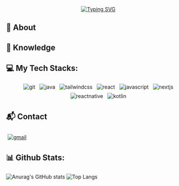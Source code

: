 <div align="center">
<a href="https://git.io/typing-svg"><img src="https://readme-typing-svg.demolab.com?font=Fira+Code&size=24&pause=1000&color=006C8D&background=FFFFFF00&center=true&vCenter=true&width=435&lines=Hi%2C+I'm+Jo%C3%A3o+Vitor;I'm+a+computer+science+student" alt="Typing SVG" /></a>
</div>

###

<h2 align="left">📌 About</h2>

###

<h2 align="left">🧠 Knowledge</h2>

###

<h2 align="left">💻 My Tech Stacks:</h2>

<div align="center">
  <img src="https://img.shields.io/badge/git-%23F05033.svg?style=for-the-badge&logo=git&logoColor=white" alt="git" style="vertical-align:top; margin:4px">
  <img src="https://img.shields.io/badge/java-%23ED8B00.svg?style=for-the-badge&logo=openjdk&logoColor=white" alt="java" style="vertical-align:top; margin:4px">
  <img src="https://img.shields.io/badge/tailwindcss-%2338B2AC.svg?style=for-the-badge&logo=tailwind-css&logoColor=white" alt="tailwindcss" style="vertical-align:top; margin:4px">
  <img src="https://img.shields.io/badge/react-%2320232a.svg?style=for-the-badge&logo=react&logoColor=%2361DAFB" alt="react" style="vertical-align:top; margin:4px">
  <img src="https://img.shields.io/badge/javascript-%23323330.svg?style=for-the-badge&logo=javascript&logoColor=%23F7DF1E" alt="javascript" style="vertical-align:top; margin:4px">
  <img src="https://img.shields.io/badge/Next-black?style=for-the-badge&logo=next.js&logoColor=white" alt="nextjs" style="vertical-align:top; margin:4px">
  <img src="https://img.shields.io/badge/react_native-%2320232a.svg?style=for-the-badge&logo=react&logoColor=%2361DAFB" alt="reactnative" style="vertical-align:top; margin:4px">
  <img src="https://img.shields.io/badge/kotlin-%237F52FF.svg?style=for-the-badge&logo=kotlin&logoColor=white" alt="kotlin" style="vertical-align:top; margin:4px">
</div>

###

<h2 align="left">📬 Contact</h2>

###

<a href="mailto:jvcangussubo@gmail.com"><img src="https://img.shields.io/badge/Gmail-D14836?style=for-the-badge&logo=gmail&logoColor=white" alt="gmail" style="vertical-align:top; margin:4px"></a>

<h2 align="left">📊 Github Stats:</h3>

###

![Anurag's GitHub stats](https://github-readme-stats.vercel.app/api?username=jvcangussu&show_icons=true&theme=algolia)
![Top Langs](https://github-readme-stats.vercel.app/api/top-langs/?username=jvcangussu&layout=compact&theme=algolia)
